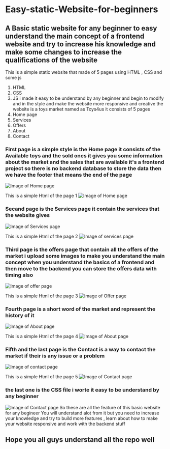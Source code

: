 # Easy-static-Website-for-beginners
## A Basic static website for any beginner to easy understand the main concept of a frontend website and try to increase his knowledge and make some changes to increase the qualifications of the website

This is a simple static website that made of 5 pages using HTML , CSS and some js 
1. HTML
2. CSS 
3. JS
i made it easy to be understand by any beginner and begin to modify and in the style and make the website more responsive and creative
the website is a toys market named as Toys4us it consists of 5 pages
1. Home page
2. Services
3. Offers
4. About 
5. Contact

### First page is a simple style is the Home page it consists of the Available toys and the sold ones it gives you some information about the market and the sales that are available it's a frontend project so there is no backend database to store the data then we have the footer that means the end of the page
![Image of Home page](Toys4us/images/Homepage.png)


This is a simple Html of the page 1
![Image of Home page](Toys4us/images/HOMEcode.png)

### Secand page is the Services page it contain the services that the website gives
![Image of Services page](Toys4us/images/Services.png)

This is a simple Html of the page 2
![Image of services page](Toys4us/images/Servicecode.png)

### Third page is the offers page that contain all the offers of the market i upload some images to make you understand the main concept when you understand the basics of a frontend and then move to the backend you can store the offers data with timing also

![Image of offer page](Toys4us/images/Offers.png)

This is a simple Html of the page 3
![Image of Offer page](Toys4us/images/offercode.png)

### Fourth page is a short word of the market and represent the history of it
![Image of About page](Toys4us/images/Aboutpage.png)

This is a simple Html of the page 4
![Image of About page](Toys4us/images/Aboutcode.png)

### Fifth and the last page is the Contact is a way to contact the market if their is any issue or a problem 
![Image of contact page](Toys4us/images/Contactpage.png)

This is a simple Html of the page 5
![Image of Contact page](Toys4us/images/contactcode.png)

### the last one is the CSS file i worte it easy to be understand by any beginner 
![Image of Contact page](Toys4us/images/CSS%20Code.png)
So these are all the feature of this basic website for any begineer You will understand alot from it but you need to increase your knowledge and try to build more features , learn about how to make your website responsive and work with the backend stuff
## Hope you all guys understand all the repo well
